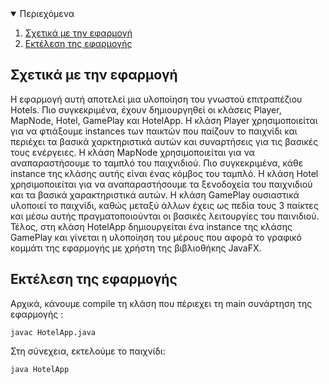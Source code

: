 <!-- TABLE OF CONTENTS -->
<details open="open">
  <summary>Περιεχόμενα</summary>
  <ol>
    <li>
      <a href="#σχετικά-με-την-εφαρμογή">Σχετικά με την εφαρμογή</a>
    </li>
    <li><a href="#εκτέλεση-της-εφαρμογής">Εκτέλεση της εφαρμογής</a></li>
  </ol>
</details>



<!-- ABOUT THE PROJECT -->
## Σχετικά με την εφαρμογή

Η εφαρμογή αυτή αποτελεί μια υλοποίηση του γνωστού επιτραπέζιου Hotels. Πιο συγκεκριμένα, έχουν δημιουργηθεί οι κλάσεις Player, MapNode, Hotel, GamePlay και HotelApp. Η κλάση Player χρησιμοποιείται για να φτιάξουμε instances των παικτών που παίζουν το παιχνίδι και περιέχει τα βασικά χαρκτηριστικά αυτών και συναρτήσεις για τις βασικές τους ενέργειες. Η κλάση MapNode χρησιμοποιείται για να αναπαραστήσουμε το ταμπλό του παιχνιδιού. Πιο συγκεκριμένα, κάθε instance της κλάσης αυτής είναι ένας κόμβος του ταμπλό. Η κλάση Hotel χρησιμοποιείται για να αναπαραστήσουμε τα ξενοδοχεία του παιχνιδιού και τα βασικά χαρακτηριστικά αυτών. Η κλάση GamePlay ουσιαστικά υλοποιεί το παιχνίδι, καθώς μεταξύ άλλων έχεις ως πεδία τους 3 παίκτες και μέσω αυτής πραγματοποιούνται οι βασικές λειτουργίες του παινιδιού. Τέλος, στη κλάση HotelApp δημιουργείται ένα instance της κλάσης GamePlay και γίνεται η υλοποίηση του μέρους που αφορά το γραφικό κομμάτι της εφαρμογής με χρήστη της βιβλιοθήκης JavaFX.

## Εκτέλεση της εφαρμογής

Αρχικά, κάνουμε compile τη κλάση που πέριεχει τη main συνάρτηση της εφαρμογής :
```shell
javac HotelApp.java
```
Στη σύνεχεια, εκτελούμε το παιχνίδι:
```shell
java HotelApp
```

